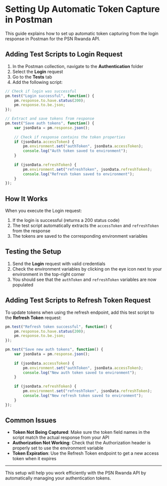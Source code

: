 # Setting Up Automatic Token Capture in Postman

This guide explains how to set up automatic token capturing from the login response in Postman for the PSN Rwanda API.

## Adding Test Scripts to Login Request

1. In the Postman collection, navigate to the **Authentication** folder
2. Select the **Login** request
3. Go to the **Tests** tab
4. Add the following script:

```javascript
// Check if login was successful
pm.test("Login successful", function() {
    pm.response.to.have.status(200);
    pm.response.to.be.json;
});

// Extract and save tokens from response
pm.test("Save auth tokens", function() {
    var jsonData = pm.response.json();
    
    // Check if response contains the token properties
    if (jsonData.accessToken) {
        pm.environment.set("authToken", jsonData.accessToken);
        console.log("Auth token saved to environment");
    }
    
    if (jsonData.refreshToken) {
        pm.environment.set("refreshToken", jsonData.refreshToken);
        console.log("Refresh token saved to environment");
    }
});
```

## How It Works

When you execute the Login request:

1. If the login is successful (returns a 200 status code)
2. The test script automatically extracts the `accessToken` and `refreshToken` from the response
3. The tokens are saved to the corresponding environment variables

## Testing the Setup

1. Send the **Login** request with valid credentials
2. Check the environment variables by clicking on the eye icon next to your environment in the top-right corner
3. You should see that the `authToken` and `refreshToken` variables are now populated

## Adding Test Scripts to Refresh Token Request

To update tokens when using the refresh endpoint, add this test script to the **Refresh Token** request:

```javascript
pm.test("Refresh token successful", function() {
    pm.response.to.have.status(200);
    pm.response.to.be.json;
});

pm.test("Save new auth tokens", function() {
    var jsonData = pm.response.json();
    
    if (jsonData.accessToken) {
        pm.environment.set("authToken", jsonData.accessToken);
        console.log("New auth token saved to environment");
    }
    
    if (jsonData.refreshToken) {
        pm.environment.set("refreshToken", jsonData.refreshToken);
        console.log("New refresh token saved to environment");
    }
});
```

## Common Issues

- **Token Not Being Captured**: Make sure the token field names in the script match the actual response from your API
- **Authorization Not Working**: Check that the Authorization header is properly set to use the environment variable
- **Token Expiration**: Use the Refresh Token endpoint to get a new access token when it expires

---

This setup will help you work efficiently with the PSN Rwanda API by automatically managing your authentication tokens. 